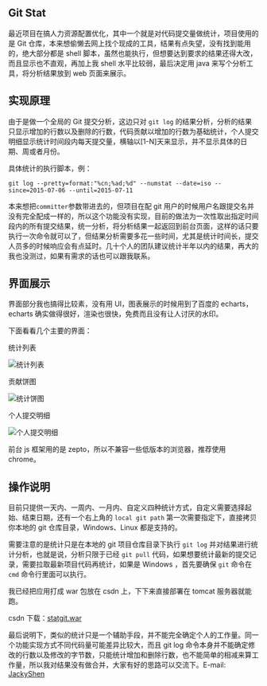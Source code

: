 ## Git Stat
最近项目在搞人力资源配置优化，其中一个就是对代码提交量做统计，项目使用的是 Git 仓库，本来想偷懒去网上找个现成的工具，结果有点失望，没有找到能用的，绝大部分都是 shell 脚本，虽然也能执行，但想要达到要求的结果还得大改，而且显示也不直观，再加上我 shell 水平比较弱，最后决定用 java 来写个分析工具，将分析结果放到 web 页面来展示。

## 实现原理
由于是做一个全局的 Git 提交分析，这边只对 `git log` 的结果分析，分析的结果只显示增加的行数以及删除的行数，代码贡献以增加的行数为基础统计，个人提交明细显示统计时间段内每天提交量，横轴以[1-N]天来显示，并不显示具体的日期、周或者月份。

具体统计的执行脚本，例：

	git log --pretty=format:"%cn;%ad;%d" --numstat --date=iso --since=2015-07-06 --until=2015-07-11

本来想把`committer`参数带进去的，但项目在配 git 用户的时候用户名跟提交名并没有完全配成一样的，所以这个功能没有实现，目前的做法为一次性取出指定时间段内的所有提交结果，统一分析，将分析结果一起返回到前台页面，这样的话只要执行一次命令就可以了，但结果分析需要多花一些时间，尤其是统计时间长，提交人员多的时候响应会有点延时。几十个人的团队建议统计半年以内的结果，再大的我也没测过，如果有需求的话也可以跟我联系。

## 界面展示
界面部分我也搞得比较素，没有用 UI，图表展示的时候用到了百度的 echarts，echarts 确实做得很好，渲染也很快，免费而且没有让人讨厌的水印。

下面看看几个主要的界面：

统计列表

![统计列表](/images/git-stat-1.png)

贡献饼图

![统计饼图](/images/git-stat-2.png)

个人提交明细

![个人提交明细](/images/git-stat-3.png)

前台 js 框架用的是 zepto，所以不兼容一些低版本的浏览器，推荐使用 chrome。

## 操作说明
目前只提供一天内、一周内、一月内、自定义四种统计方式，自定义需要选择起始、结束日期，还有一个右上角的 `local git path` 第一次需要指定下，直接拷贝你本地的 git 仓库目录，Windows、Linux 都是支持的。

需要注意的是统计只是在本地的 git 项目仓库目录下执行 `git log` 并对结果进行统计分析，也就是说，分析只限于已经 `git pull` 代码，如果想要统计最新的提交记录，需要拉取最新项目代码再统计，如果是 Windows ，首先要确保 `git` 命令在 `cmd` 命令行里面可以执行。

我已经把应用打成 war 包放在 csdn 上，下下来直接部署在 tomcat 服务器就能跑。

csdn 下载：<a href="http://download.csdn.net/download/yajunshen/8899423">statgit.war</a>

最后说明下，类似的统计只是一个辅助手段，并不能完全确定个人的工作量。同一个功能实现方式不同代码量可能差异比较大，而且 git log 命令本身并不能确定修改的行数以及修改的字节数，只能统计增加和删除行数，也不能简单的相减来算工作量，所以我对结果没有做合并，大家有好的思路可以交流下。E-mail: <a href="mailto:jhkgogpl@163.com">JackyShen</a>
